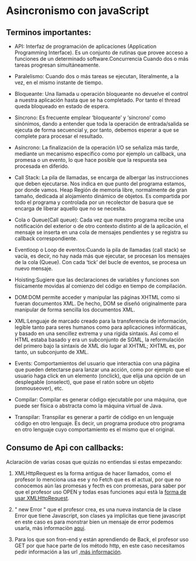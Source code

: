 # Asincronismo con javaScript

## Terminos importantes:
- API: Interfaz de programación de aplicaciones (Application Programming Interface). Es un conjunto de rutinas que provee acceso a funciones de un determinado software.Concurrencia Cuando dos o más tareas progresan simultáneamente.

- Paralelismo: Cuando dos o más tareas se ejecutan, literalmente, a la vez, en el mismo instante de tiempo.

- Bloqueante: Una llamada u operación bloqueante no devuelve el control a nuestra aplicación hasta que se ha completado. Por tanto el thread queda bloqueado en estado de espera. 

- Síncrono: Es frecuente emplear ‘bloqueante’ y ‘síncrono’ como sinónimos, dando a entender que toda la operación de entrada/salida se ejecuta de forma secuencial y, por tanto, debemos esperar a que
se complete para procesar el resultado.

- Asíncrono: La finalización de la operación I/O se señaliza más tarde, mediante un mecanismo específico como por ejemplo un callback, una promesa o un evento, lo que hace posible que la respuesta sea procesada en diferido.

- Call Stack: La pila de llamadas, se encarga de albergar las instrucciones que deben ejecutarse. Nos indica en que punto del programa estamos, por donde vamos. Heap Región de memoria libre, normalmente de gran tamaño, dedicada al alojamiento dinámico de objetos. Es compartida por todo el programa y controlada por un recolector de basura que se encarga de liberar aquello que no se necesita.

- Cola o Queue(Call queue): Cada vez que nuestro programa recibe una notificación del exterior o de otro contexto distinto al de la aplicación, el mensaje se inserta en una cola de mensajes pendientes y se registra su callback correspondiente.

- Eventloop o Loop de eventos:Cuando la pila de llamadas (call stack) se vacía, es decir, no hay nada más que ejecutar, se procesan los mensajes de la cola (Queue). Con cada ‘tick’ del bucle de eventos, se procesa un nuevo mensaje.

- Hoisting:Sugiere que las declaraciones de variables y funciones son físicamente movidas al comienzo del código en tiempo de compilación.

- DOM:DOM permite acceder y manipular las páginas XHTML como si fueran documentos XML. De hecho, DOM se diseñó originalmente para manipular de forma sencilla los documentos XML.

- XML:Lenguaje de marcado creado para la transferencia de información, legible tanto para seres
humanos como para aplicaciones informáticas, y basado en una sencillez extrema y una rígida
sintaxis. Así como el HTML estaba basado y era un subconjunto de SGML, la reformulación del
primero bajo la sintaxis de XML dio lugar al XHTML; XHTML es, por tanto, un subconjunto de
XML.

- Events: Comportamientos del usuario que interactúa con una página que pueden detectarse para lanzar
una acción, como por ejemplo que el usuario haga click en un elemento (onclick), que elija una
opción de un desplegable (onselect), que pase el ratón sobre un objeto (onmouseover), etc.

- Compilar: Compilar es generar código ejecutable por una máquina, que puede ser física o abstracta como la máquina virtual de Java.

- Transpilar: Transpilar es generar a partir de código en un lenguaje código en otro lenguaje. Es decir, un programa produce otro programa en otro lenguaje cuyo comportamiento es el mismo que el original.

## Consumo de Api con callbacks:

Aclaraciòn de varias cosas que quizás no entiendas si estas empezando:

1. XMLHttpRequest es la forma antigua de hacer llamados, como el profesor lo menciona usa ese y no Fetch que es el actual, por que no conocemos aùn las promesas y fecth es con promesas, para saber por que el profesor uso OPEN y todas esas funciones aqui està la [forma de usar XMLHttpRequest](https://developer.mozilla.org/es/docs/Web/API/XMLHttpRequest/Using_XMLHttpRequest).

2. " new Error " que el profesor crea, es una nueva instancia de la clase Error que tiene Javascript, son clases ya implicitas que tiene javascript en este caso es para monstrar bien un mensaje de error podemos usarla, màs informaciòn [aqui](https://developer.mozilla.org/es/docs/Web/JavaScript/Referencia/Objetos_globales/Error).

3. Para los que son fron-end y están aprendiendo de Back, el profesor uso GET por que hace parte de los método http, en este caso necesitamos pedir información a las url ,[más información](https://developer.mozilla.org/es/docs/Web/HTTP/Methods).

